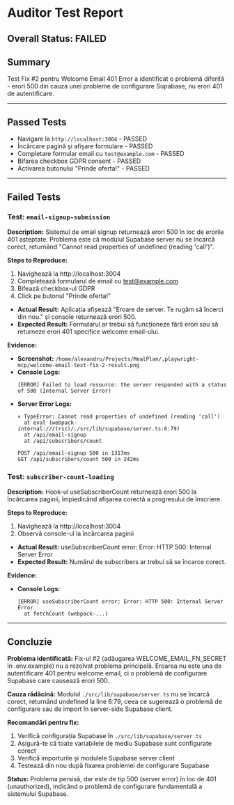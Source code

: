 # Auditor Test Report

## Overall Status: FAILED

## Summary
Test Fix #2 pentru Welcome Email 401 Error a identificat o problemă diferită - erori 500 din cauza unei probleme de configurare Supabase, nu erori 401 de autentificare.

---

## Passed Tests
- Navigare la `http://localhost:3004` - PASSED
- Încărcare pagină și afișare formulare - PASSED  
- Completare formular email cu `test@example.com` - PASSED
- Bifarea checkbox GDPR consent - PASSED
- Activarea butonului "Prinde oferta!" - PASSED

---

## Failed Tests

### Test: `email-signup-submission`

**Description:**
Sistemul de email signup returnează erori 500 în loc de erorile 401 așteptate. Problema este că modulul Supabase server nu se încarcă corect, returnând "Cannot read properties of undefined (reading 'call')".

**Steps to Reproduce:**
1. Navighează la http://localhost:3004
2. Completează formularul de email cu test@example.com
3. Bifează checkbox-ul GDPR
4. Click pe butonul "Prinde oferta!"
- **Actual Result:** Aplicația afișează "Eroare de server. Te rugăm să încerci din nou." și console returnează erori 500.
- **Expected Result:** Formularul ar trebui să funcționeze fără erori sau să returneze erori 401 specifice welcome email-ului.

**Evidence:**
- **Screenshot:** `/home/alexandru/Projects/MealPlan/.playwright-mcp/welcome-email-test-fix-2-result.png`
- **Console Logs:**
  ```
  [ERROR] Failed to load resource: the server responded with a status of 500 (Internal Server Error)
  ```
- **Server Error Logs:**
  ```
  ⨯ TypeError: Cannot read properties of undefined (reading 'call')
    at eval (webpack-internal:///(rsc)/./src/lib/supabase/server.ts:6:79)
    at /api/email-signup
    at /api/subscribers/count
  
  POST /api/email-signup 500 in 1317ms
  GET /api/subscribers/count 500 in 242ms
  ```

### Test: `subscriber-count-loading`

**Description:**
Hook-ul useSubscriberCount returnează erori 500 la încărcarea paginii, împiedicând afișarea corectă a progresului de înscriere.

**Steps to Reproduce:**
1. Navighează la http://localhost:3004
2. Observă console-ul la încărcarea paginii
- **Actual Result:** useSubscriberCount error: Error: HTTP 500: Internal Server Error
- **Expected Result:** Numărul de subscribers ar trebui să se încarce corect.

**Evidence:**
- **Console Logs:**
  ```
  [ERROR] useSubscriberCount error: Error: HTTP 500: Internal Server Error
    at fetchCount (webpack-...)
  ```

---

## Concluzie

**Problema identificată:** Fix-ul #2 (adăugarea WELCOME_EMAIL_FN_SECRET în .env.example) nu a rezolvat problema principală. Eroarea nu este una de autentificare 401 pentru welcome email, ci o problemă de configurare Supabase care causează erori 500.

**Cauza rădăcină:** Modulul `./src/lib/supabase/server.ts` nu se încarcă corect, returnând undefined la line 6:79, ceea ce sugerează o problemă de configurare sau de import în server-side Supabase client.

**Recomandări pentru fix:**
1. Verifică configurația Supabase în `./src/lib/supabase/server.ts`
2. Asigură-te că toate variabilele de mediu Supabase sunt configurate corect
3. Verifică importurile și modulele Supabase server client
4. Testează din nou după fixarea problemei de configurare Supabase

**Status:** Problema persisă, dar este de tip 500 (server error) în loc de 401 (unauthorized), indicând o problemă de configurare fundamentală a sistemului Supabase.